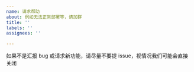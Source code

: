 ```yaml
---
name: 请求帮助
about: 例如无法正常部署等，请加群
title: ''
labels: ''
assignees: ''

---
```


如果不是汇报 bug 或请求新功能，请尽量不要提 issue，视情况我们可能会直接关闭
